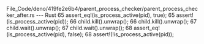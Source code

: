 File_Code/deno/419fe2e6b4/parent_process_checker/parent_process_checker_after.rs --- Rust
65     assert_eq!(is_process_active(pid), true);                                                                                                             65     assert!(is_process_active(pid));
66     child.kill().unwrap();                                                                                                                                66     child.kill().unwrap();
67     child.wait().unwrap();                                                                                                                                67     child.wait().unwrap();
68     assert_eq!(is_process_active(pid), false);                                                                                                            68     assert!(!is_process_active(pid));

